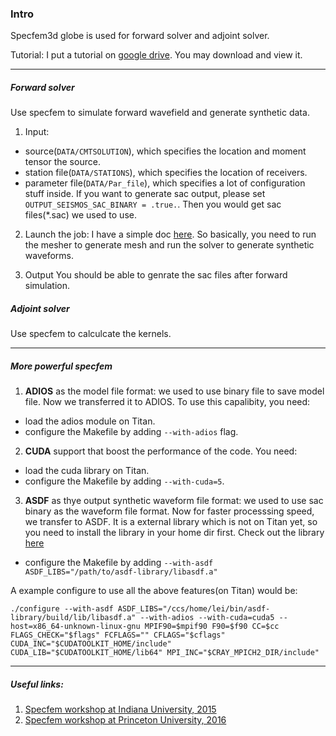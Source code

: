 ### Intro

Specfem3d globe is used for forward solver and adjoint solver.

Tutorial: I put a tutorial on [google drive](https://drive.google.com/file/d/0B7lccGZgvREBdUlXdnZReDV5SlU/view). You 
may download and view it.

---
##### Forward solver
Use specfem to simulate forward wavefield and generate synthetic data.

1. Input:
  * source(`DATA/CMTSOLUTION`), which specifies the location and moment tensor the source.
  * station file(`DATA/STATIONS`), which specifies the location of receivers.
  * parameter file(`DATA/Par_file`), which specifies a lot of configuration stuff inside. If you want to generate sac output,
  please set `OUTPUT_SEISMOS_SAC_BINARY = .true.`. Then you would get sac files(*.sac) we used to use.

2. Launch the job:
  I have a simple doc [here](https://github.com/wjlei1990/ComputationalGeophysicsWorkshop/blob/master/How_to_run_specfem3d_globe.md).
So basically, you need to run the mesher to generate mesh and run the solver to generate synthetic waveforms. 

3. Output
You should be able to genrate the sac files after forward simulation. 

##### Adjoint solver
Use specfem to calculcate the kernels.

---
##### More powerful specfem
1. **ADIOS** as the model file format: we used to use binary file to save model file. Now we transferred it to ADIOS. To use this capalibity, you need:
  * load the adios module on Titan.
  * configure the Makefile by adding `--with-adios` flag.

2. **CUDA** support that boost the performance of the code. You need:
  * load the cuda library on Titan.
  * configure the Makefile by adding `--with-cuda=5`.

3. **ASDF** as thye output synthetic waveform file format: we used to use sac binary as the waveform file format. Now for faster processsing speed, we transfer to ASDF. It is a external library which is not on Titan yet, so you need to install the library in your home dir first. Check out the library [here](https://github.com/SeismicData/asdf-library)
  * configure the Makefile by adding `--with-asdf ASDF_LIBS="/path/to/asdf-library/libasdf.a"`

A example configure to use all the above features(on Titan) would be:
```
./configure --with-asdf ASDF_LIBS="/ccs/home/lei/bin/asdf-library/build/lib/libasdf.a" --with-adios --with-cuda=cuda5 --host=x86_64-unknown-linux-gnu MPIF90=$mpif90 F90=$f90 CC=$cc FLAGS_CHECK="$flags" FCFLAGS="" CFLAGS="$cflags" CUDA_INC="$CUDATOOLKIT_HOME/include" CUDA_LIB="$CUDATOOLKIT_HOME/lib64" MPI_INC="$CRAY_MPICH2_DIR/include"
```
---
##### Useful links:
 1. [Specfem workshop at Indiana University, 2015](https://github.com/wjlei1990/USArray2015_SPECFEM)
 2. [Specfem workshop at Princeton University, 2016](https://github.com/wjlei1990/ComputationalGeophysicsWorkshop)

